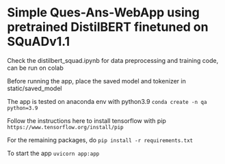 # Simple Ques-Ans-WebApp using pretrained DistilBERT finetuned on SQuADv1.1

Check the distilbert_squad.ipynb for data preprocessing and training code, can be run on colab  

Before running the app, place the saved model and tokenizer in static/saved_model  

The app is tested on anaconda env with python3.9
`conda create -n qa python=3.9`  

Follow the instructions here to install tensorflow with pip
`https://www.tensorflow.org/install/pip`  

For the remaining packages, do
`pip install -r requirements.txt`  

To start the app
`uvicorn app:app`
